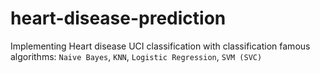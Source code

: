 # heart-disease-prediction
Implementing Heart disease UCI classification with classification famous algorithms: `Naive Bayes`, `KNN`, `Logistic Regression`, `SVM (SVC)`
